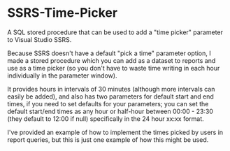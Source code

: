 # SSRS-Time-Picker
A SQL stored procedure that can be used to add a "time picker" parameter to Visual Studio SSRS.

Because SSRS doesn't have a default "pick a time" parameter option, I made a stored procedure which you can add as a dataset to reports and use as a time picker (so you don't have to waste time writing in each hour individually in the parameter window).

It provides hours in intervals of 30 minutes (although more intervals can easily be added), and also has two parameters for default start and end times, if you need to set defaults for your parameters; you can set the default start/end times as any hour or half-hour between 00:00 - 23:30 (they default to 12:00 if null) specifically in the 24 hour xx:xx format.

I've provided an example of how to implement the times picked by users in report queries, but this is just one example of how this might be used.
